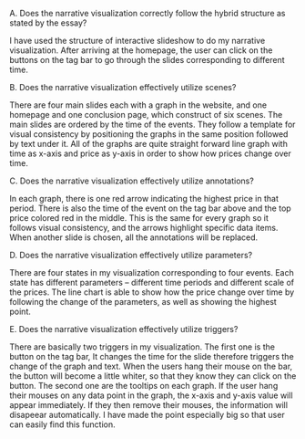 A.	Does the narrative visualization correctly follow the hybrid structure as stated by the essay?

I have used the structure of interactive slideshow to do my narrative visualization. After arriving at the homepage, the user can click on the buttons on the tag bar to go through the slides corresponding to different time.

B.	Does the narrative visualization effectively utilize scenes?

There are four main slides each with a graph in the website, and one homepage and one conclusion page, which construct of six scenes. The main slides are ordered by the time of the events. They follow a template for visual consistency by positioning the graphs in the same position followed by text under it. All of the graphs are quite straight forward line graph with time as x-axis and price as y-axis in order to show how prices change over time.

C.	Does the narrative visualization effectively utilize annotations?

In each graph, there is one red arrow indicating the highest price in that period. There is also the time of the event on the tag bar above and the top price colored red in the middle. This is the same for every graph so it follows visual consistency, and the arrows highlight specific data items. When another slide is chosen, all the annotations will be replaced.

D.	Does the narrative visualization effectively utilize parameters?

There are four states in my visualization corresponding to four events. Each state has different parameters – different time periods and different scale of the prices. The line chart is able to show how the price change over time by following the change of the parameters, as well as showing the highest point.

E.	Does the narrative visualization effectively utilize triggers?

There are basically two triggers in my visualization. The first one is the button on the tag bar,
It changes the time for the slide therefore triggers the change of the graph and text. When the users hang their mouse on the bar, the button will become a little whiter, so that they know they can click on the button. The second one are the tooltips on each graph. If the user hang their mouses on any data point in the graph, the x-axis and y-axis value will appear immediately. If they then remove their mouses, the information will disapeear automatically. I have made the point especially big so that user can easily find this function.

